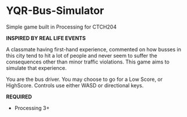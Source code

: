 # YQR-Bus-Simulator
Simple game built in Processing for CTCH204

**INSPIRED BY REAL LIFE EVENTS**

A classmate having first-hand experience, commented on how busses in this city tend to hit a lot of people and never seem to suffer the consequences other than minor traffic violations. This game aims to simulate that experience. 

You are the bus driver. You may choose to go for a Low Score, or HighScore. Controls use either WASD or directional keys.

**REQUIRED**
- Processing 3+
